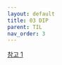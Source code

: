 ```yaml
---
layout: default
title: 03 DIP
parent: TIL
nav_order: 3
---
```


[참고 1](https://devfunny.tistory.com/873)